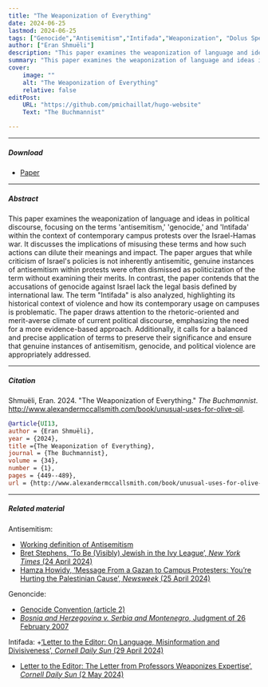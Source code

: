 ```yaml
---
title: "The Weaponization of Everything" 
date: 2024-06-25
lastmod: 2024-06-25
tags: ["Genocide","Antisemitism","Intifada","Weaponization", "Dolus Specialis", "Intent", "International Court of Justice"]
author: ["Eran Shmuëli"]
description: "This paper examines the weaponization of language and ideas in political discourse. Published in the The Buchmannist, 2024." 
summary: "This paper examines the weaponization of language and ideas in political discourse, focusing on the terms 'antisemitism,' 'genocide,' and 'Intifada' within the context of contemporary campus protests over the Israel-Hamas war." 
cover:
    image: ""
    alt: "The Weaponization of Everything"
    relative: false
editPost:
    URL: "https://github.com/pmichaillat/hugo-website"
    Text: "The Buchmannist"

---
```


---

##### Download

+ [Paper](The_Weaponization_of_Everything.pdf)

---

##### Abstract

This paper examines the weaponization of language and ideas in political discourse, focusing on the terms 'antisemitism,' 'genocide,' and 'Intifada' within the context of contemporary campus protests over the Israel-Hamas war. It discusses the implications of misusing these terms and how such actions can dilute their meanings and impact. The paper argues that while criticism of Israel's policies is not inherently antisemitic, genuine instances of antisemitism within protests were often dismissed as politicization of the term without examining their merits. In contrast, the paper contends that the accusations of genocide against Israel lack the legal basis defined by international law. The term "Intifada" is also analyzed, highlighting its historical context of violence and how its contemporary usage on campuses is problematic. The paper draws attention to the rhetoric-oriented and merit-averse climate of current political discourse, emphasizing the need for a more evidence-based approach. Additionally, it calls for a balanced and precise application of terms to preserve their significance and ensure that genuine instances of antisemitism, genocide, and political violence are appropriately addressed. 

---

##### Citation

Shmuëli, Eran. 2024. "The Weaponization of Everything." *The Buchmannist*. http://www.alexandermccallsmith.com/book/unusual-uses-for-olive-oil.

```BibTeX
@article{UI13,
author = {Eran Shmuëli},
year = {2024},
title ={The Weaponization of Everything},
journal = {The Buchmannist},
volume = {34},
number = {1},
pages = {449--489},
url = {http://www.alexandermccallsmith.com/book/unusual-uses-for-olive-oil}}
```

---

##### Related material

Antisemitism:
+ [Working definition of Antisemitism](https://holocaustremembrance.com/resources/working-definition-antisemitism)
+ [Bret Stephens, ‘To Be (Visibly) Jewish in the Ivy League’, _New York Times_ (24 April 2024)](https://www.nytimes.com/2024/04/23/opinion/university-jewish-antisemitism-ivy.html)
+ [Hamza Howidy, ‘Message From a Gazan to Campus Protesters: You’re Hurting the Palestinian Cause’, _Newsweek_ (25 April 2024)](https://www.newsweek.com/message-gazan-campus-protesters-youre-hurting-palestinian-cause-opinion-1894313)

Genoncide:
+ [Genocide Convention (article 2)](https://www.ohchr.org/en/instruments-mechanisms/instruments/convention-prevention-and-punishment-crime-genocide)
+ [_Bosnia and Herzegovina v. Serbia and Montenegro_, Judgment of 26 February 2007](https://icj-cij.org/sites/default/files/case-related/91/091-20070226-JUD-01-00-EN.pdf)

Intifada:
+[‘Letter to the Editor: On Language, Misinformation and Divisiveness’, _Cornell Daily Sun_ (29 April 2024)](https://cornellsun.com/2024/04/29/letter-to-the-editor-on-language-misinformation-and-divisiveness/)
+ [Letter to the Editor: The Letter from Professors Weaponizes Expertise’, _Cornell Daily Sun_ (2 May 2024) ](https://cornellsun.com/2024/05/02/letter-to-the-editor-the-letter-from-professors-weaponizes-expertise/)

